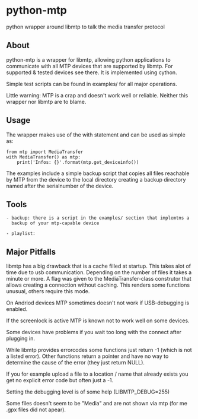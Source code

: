 python-mtp
==========

python wrapper around libmtp to talk the media transfer protocol

About
-----

python-mtp is a wrapper for libmtp, allowing python applications to communicate
with all MTP devices that are supported by libmtp. For supported & tested
devices see there. It is implemented using cython.

Simple test scripts can be found in examples/ for all major operations.

Little warning: MTP is a crap and doesn't work well or reliable. Neither this
	wrapper nor libmtp are to blame.

Usage
-----

The wrapper makes use of the with statement and can be used as simple as:

	from mtp import MediaTransfer
	with MediaTransfer() as mtp:
		print('Infos: {}'.format(mtp.get_deviceinfo())

The examples include a simple backup script that copies all files reachable by
MTP from the device to the local directory creating a backup directory named
after the serialnumber of the device.

Tools
-----

	- backup: there is a script in the examples/ section that implemtns a
	  backup of your mtp-capable device

	- playlist: 

Major Pitfalls
--------------

libmtp has a big drawback that is a cache filled at startup. This takes alot of
time due to usb communication. Depending on the number of files it takes a
minute or more. A flag was given to the MediaTransfer-class construtor that
allows creating a connection without caching. This renders some functions
unusual, others require this mode.

On Andriod devices MTP sometimes doesn't not work if USB-debugging is enabled.

If the screenlock is active MTP is known not to work well on some devices.

Some devices have problems if you wait too long with the connect after plugging
in.

While libmtp provides errorcodes some functions just return -1 (which is not a
listed error). Other functions return a pointer and have no way to determine
the cause of the error (they just return NULL).

If you for example upload a file to a location / name that already exists you
get no explicit error code but often just a -1.

Setting the debugging level is of some help (LIBMTP\_DEBUG=255)

Some files doesn't seem to be "Media" and are not shown via mtp (for me .gpx
files did not apear).

